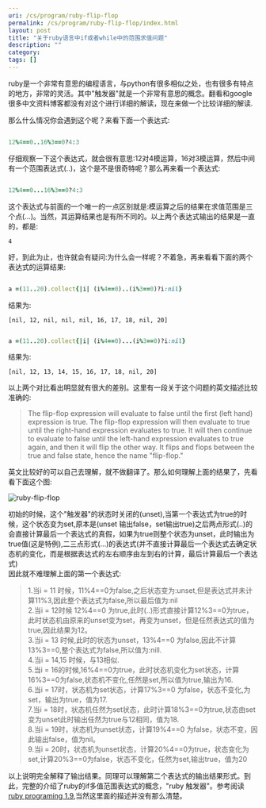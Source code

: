 ```yaml
---
uri: /cs/program/ruby-flip-flop
permalink: /cs/program/ruby-flip-flop/index.html
layout: post
title: "关于ruby语言中if或者while中的范围求值问题"
description: ""
category:
tags: []
---
```


ruby是一个非常有意思的编程语言，与python有很多相似之处，也有很多有特点的地方，非常的灵活。其中"触发器"就是一个非常有意思的概念。翻看和google很多中文资料博客都没有对这个进行详细的解读，现在来做一个比较详细的解读.<br/>

那么什么情况你会遇到这个呢？来看下面一个表达式:

```ruby

12%4==0..16%3==0?4:3

```

仔细观察一下这个表达式，就会很有意思:12对4模运算，16对3模运算，然后中间有一个范围表达式(..)，这个是不是很奇特呢？那么再来看一个表达式:

```ruby

12%4==0...16%3==0?4:3

```

这个表达式与前面的一个唯一的一点区别就是:模运算之后的结果在求值范围是三个点(...)。当然，其运算结果也是有所不同的。以上两个表达式输出的结果是一直的，都是:

    4


好，到此为止，也许就会有疑问:为什么会一样呢？不着急，再来看看下面的两个表达式的运算结果:

```ruby

a =(11..20).collect{|i| (i%4==0)..(i%3==0)?i:nil}

```

结果为:

    [nil, 12, nil, nil, nil, 16, 17, 18, nil, 20]

```ruby

a =(11..20).collect{|i| (i%4==0)...(i%3==0)?i:nil}

```

结果为:

    [nil, 12, 13, 14, 15, 16, 17, 18, nil, 20]


以上两个对比看出明显就有很大的差别。这里有一段关于这个问题的英文描述比较准确的:

>The flip-flop expression will evaluate to false until the first (left hand) expression is true. The flip-flop expression will then evaluate to true until the right-hand expression evaluates to true. It will then continue to evaluate to false until the left-hand expression evaluates to true again, and then it will flip the other way. It flips and flops between the true and false state, hence the name "flip-flop."

英文比较好的可以自己去理解，就不做翻译了。那么如何理解上面的结果了，先看看下面这个图:

![ruby-flip-flop](http://i.imgur.com/qFxbVYr.png)

初始的时候，这个"触发器"的状态时关闭的(unset),当第一个表达式为true的时候，这个状态变为set,原本是(unset 输出false，set输出true)之后两点形式(..)的会直接计算最后一个表达式的真假，如果为true则整个状态为unset，此时输出为true值(这是特例),二三点形式(...)的表达式(并不直接计算最后一个表达式去确定状态机的变化，而是根据表达式的左右顺序由左到右的计算，最后计算最后一个表达式)
<br/>
因此就不难理解上面的第一个表达式:

>1.当i = 11 时候，11%4==0为false,之后状态变为:unset,但是表达式并未计算11%3,因此整个表达式为false,所以最后值为:nil<br/>
2.当i = 12时候 12%4==0 为true,此时(..)形式直接计算12%3==0为true，此时状态机由原来的unset变为set，再变为unset，但是任然表达式的值为true,因此结果为12。<br/>
3.当i = 13 时候,此时的状态为unset，13%4==0 为false,因此不计算13%3==0,整个表达式为false,所以值为:nill.<br/>
4.当i = 14,15 时候，与13相似.<br/>
5.当i = 16的时候,16%4==0为true，此时状态机变化为set状态，计算16%3==0为false,状态机不变化,任然是set,所以值为true,输出为16.<br/>
6.当i = 17时，状态机为set状态，计算17%3==0 为false，状态不变化,为set，输出为true，值为17.<br/>
7.当i = 18时，状态机任然为set状态，此时计算18%3==0为true,状态由set变为unset此时输出任然为true与12相同，值为18.<br/>
8.当i = 19时，状态机为unset状态，计算19%4==0 为false，状态不变，因此输出false，值为nil。<br/>
9.当i = 20时，状态机为unset状态，计算20%4==0为true，状态变化为set,计算20%3==0为false，状态不变化，任然为set,输出true，值为20


以上说明完全解释了输出结果。同理可以理解第二个表达式的输出结果形式。到此，完整的介绍了ruby的if多值范围表达式的概念，"ruby 触发器"。参考阅读[ruby programing 1.9][1],当然这里面的描述并没有那么清楚。

[1]:http://pragprog.com/book/ruby3/programming-ruby-1-9
